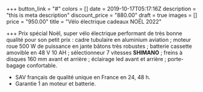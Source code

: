 +++
button_link = "#"
colors = []
date = 2019-10-17T05:17:16Z
description = "this is meta description"
discount_price = "880.00"
draft = true
images = []
price = "950.00"
title = "Vélo électrique cadeaux NOËL 2022"

+++
Prix spécial Noël, super vélo électrique performant de très bonne qualité pour son petit prix : cadre tubulaire en aluminium aviation ; moteur roue 500 W de puissance en jante bâtons très robustes ; batterie cassette amovible en 48 V 10 AH ; sélectionneur 7 vitesses **SHIMANO** ; freins à disques 160 mm avant et arrière ; éclairage led avant et arrière ; porte-bagage confortable.

* SAV français de qualité unique en France en 24, 48 h.
* Garantie 1 an moteur et batterie.